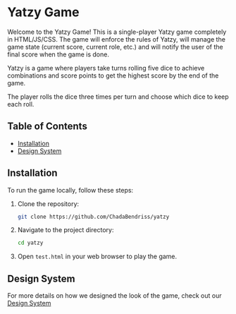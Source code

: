 # Yatzy Game

Welcome to the Yatzy Game! This is a single-player Yatzy game completely in HTML/JS/CSS.
The game will enforce the rules of Yatzy, will manage the game state (current score, current role, etc.)
and will notify the user of the final score when the game is done.

Yatzy is a game where players take turns rolling five dice to achieve combinations and score points to get the highest score by the end of the game. 

The player rolls the dice three times per turn and choose which dice to keep each roll.

## Table of Contents
- [Installation](#installation)
- [Design System](#design-system)


## Installation

To run the game locally, follow these steps:

1. Clone the repository:
    ```bash
    git clone https://github.com/ChadaBendriss/yatzy
    ```

2. Navigate to the project directory:
    ```bash
    cd yatzy
    ```

3. Open `test.html` in your web browser to play the game.


## Design System
For more details on how we designed the look of the game, check out our
[Design System](/docs/design_system.md)


